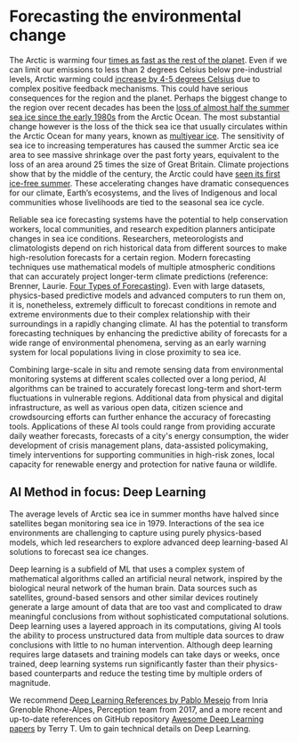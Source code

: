 # Forecasting the environmental change

The Arctic is warming four [times as fast as the rest of the planet](https://www.nature.com/articles/s43247-022-00498-3). Even if we can limit our emissions to less than 2 degrees Celsius below pre-industrial levels, Arctic warming could [increase by 4-5 degrees Celsius](https://www.grida.no/publications/431) due to complex positive feedback mechanisms. This could have serious consequences for the region and the planet. Perhaps the biggest change to the region over recent decades has been the [loss of almost half the summer sea ice since the early 1980s](https://iopscience.iop.org/article/10.1088/1748-9326/aae3ec/meta) from the Arctic Ocean. The most substantial change however is the loss of the thick sea ice that usually circulates within the Arctic Ocean for many years, known as [multiyear ice](https://nsidc.org/cryosphere/seaice/characteristics/multiyear.html). The sensitivity of sea ice to increasing temperatures has caused the summer Arctic sea ice area to see massive shrinkage over the past forty years, equivalent to the loss of an area around 25 times the size of Great Britain. Climate projections show that by the middle of the century, the Arctic could have [seen its first ice-free summer](https://agupubs.onlinelibrary.wiley.com/doi/full/10.1002/2016GL070067). These accelerating changes have dramatic consequences for our climate, Earth’s ecosystems, and the lives of Indigenous and local communities whose livelihoods are tied to the seasonal sea ice cycle.

Reliable sea ice forecasting systems have the potential to help conservation workers, local communities, and research expedition planners anticipate changes in sea ice conditions. Researchers, meteorologists and climatologists depend on rich historical data from different sources to make high-resolution forecasts for a certain region. Modern forecasting techniques use mathematical models of multiple atmospheric conditions that can accurately project longer-term climate predictions (reference: Brenner, Laurie. [Four Types of Forecasting](https://sciencing.com/four-types-forecasting-8155139.html)). Even with large datasets, physics-based predictive models and advanced computers to run them on, it is, nonetheless, extremely difficult to forecast conditions in remote and extreme environments due to their complex relationship with their surroundings in a rapidly changing climate. AI has the potential to transform forecasting techniques by enhancing the predictive ability of forecasts for a wide range of environmental phenomena, serving as an early warning system for local populations living in close proximity to sea ice.

Combining large-scale in situ and remote sensing data from environmental monitoring systems at different scales collected over a long period, AI algorithms can be trained to accurately forecast long-term and short-term fluctuations in vulnerable regions. Additional data from physical and digital infrastructure, as well as various open data, citizen science and crowdsourcing efforts can further enhance the accuracy of forecasting tools. Applications of these AI tools could range from providing accurate daily weather forecasts, forecasts of a city's energy consumption, the wider development of crisis management plans, data-assisted policymaking, timely interventions for supporting communities in high-risk zones, local capacity for renewable energy and protection for native fauna or wildlife.

## AI Method in focus: Deep Learning 

The average levels of Arctic sea ice in summer months have halved since satellites began monitoring sea ice in 1979. Interactions of the sea ice environments are challenging to capture using purely physics-based models, which led researchers to explore advanced deep learning-based AI solutions to forecast sea ice changes.

Deep learning is a subfield of ML that uses a complex system of mathematical algorithms called an artificial neural network, inspired by the biological neural network of the human brain. Data sources such as satellites, ground-based sensors and other similar devices routinely generate a large amount of data that are too vast and complicated to draw meaningful conclusions from without sophisticated computational solutions. Deep learning uses a layered approach in its computations, giving AI tools the ability to process unstructured data from multiple data sources to draw conclusions with little to no human intervention. Although deep learning requires large datasets and training models can take days or weeks, once trained, deep learning systems run significantly faster than their physics-based counterparts and reduce the testing time by multiple orders of magnitude. 

We recommend [Deep Learning References by Pablo Mesejo](https://project.inria.fr/deeplearning/files/2016/05/deepLearning.pdf) from Inria Grenoble Rhone-Alpes, Perception team from 2017, and a more recent and up-to-date references on GitHub repository [Awesome Deep Learning papers](https://github.com/terryum/awesome-deep-learning-papers) by Terry T. Um to gain technical details on Deep Learning.